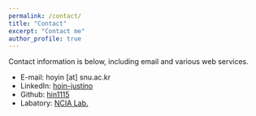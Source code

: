 ```yaml
---
permalink: /contact/
title: "Contact"
excerpt: "Contact me"
author_profile: true
---
```

Contact information is below, including email and various web services.  

* E-mail: hoyin [at] snu.ac.kr
* LinkedIn: [hoin-justino](http://www.linkedin.com/in/hoin-justino)
* Github: [hin1115](https://github.com/hin1115)
* Labatory: [NCIA Lab.](http://ncia.snu.ac.kr/)
